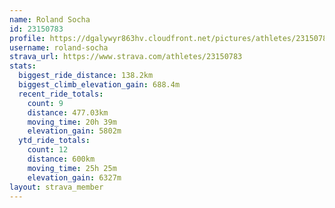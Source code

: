 ```yaml
---
name: Roland Socha
id: 23150783
profile: https://dgalywyr863hv.cloudfront.net/pictures/athletes/23150783/14745672/4/large.jpg
username: roland-socha
strava_url: https://www.strava.com/athletes/23150783
stats:
  biggest_ride_distance: 138.2km
  biggest_climb_elevation_gain: 688.4m
  recent_ride_totals:
    count: 9
    distance: 477.03km
    moving_time: 20h 39m
    elevation_gain: 5802m
  ytd_ride_totals:
    count: 12
    distance: 600km
    moving_time: 25h 25m
    elevation_gain: 6327m
layout: strava_member
--- 
```

